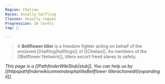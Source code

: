 ```yaml
---
Region: Cheliax
Races: Usually halfling
Classes: Usually rogues
Progression: 10 levels
tag: 👤️

---
```


> A **Bellflower tiller** is a freedom fighter acting on behalf of the enslaved [[Halfling|halflings]] of [[Cheliax]]. As members of the [[Bellflower Network]], tillers escort freed slaves to safety.



*This page is a [[PathfinderWikiStub|stub]]. You can help us by [[httpspathfinderwikicomwindexphptitleBellflower tilleractionedit|expanding it]].*








